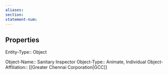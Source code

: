 ```yaml
---
aliases: 
section: 
statement-num: 
---
```

## Properties

Entity-Type:: Object

Object-Name:: Sanitary Inspector
Object-Type:: Animate, Individual
Object-Affiliation:: [[Greater Chennai Corporation|GCC]]